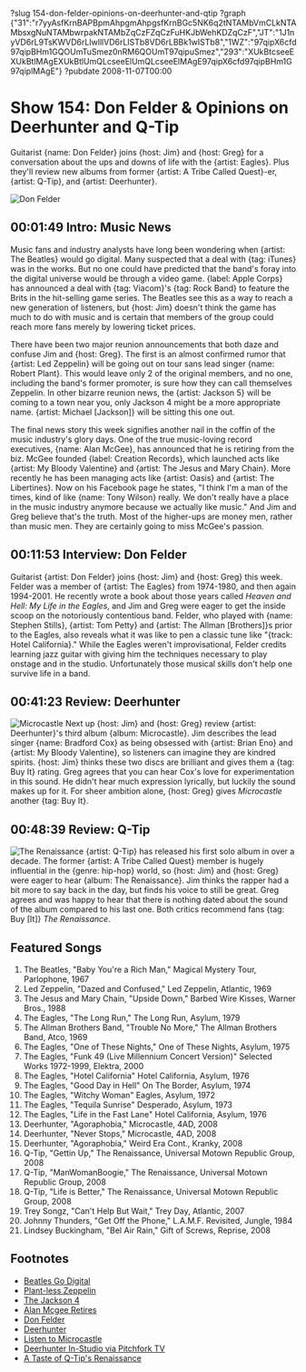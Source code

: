 ?slug 154-don-felder-opinions-on-deerhunter-and-qtip
?graph {"31":"r7yyAsfKrnBAPBpmAhpgmAhpgsfKrnBGc5NK6q2tNTAMbVmCLkNTAMbsxgNuNTAMbwrpakNTAMbZqCzFZqCzFuHKJbWehKDZqCzF","JT":"1J1nyVD6rL9TsKWVD6rLIwlllVD6rLISTb8VD6rLBBk1wISTb8","1WZ":"97qipX6cfd97qipBHm1GQOUmTuSmez0nRM6QOUmT97qipuSmez","293":"XUkBtcseeEXUkBtlMAgEXUkBtlUmQLcseeElUmQLcseeElMAgE97qipX6cfd97qipBHm1G97qiplMAgE"}
?pubdate 2008-11-07T00:00

# Show 154: Don Felder & Opinions on Deerhunter and Q-Tip
Guitarist {name: Don Felder} joins {host: Jim} and {host: Greg} for a conversation about the ups and downs of life with the {artist: Eagles}. Plus they'll review new albums from former {artist: A Tribe Called Quest}-er, {artist: Q-Tip}, and {artist: Deerhunter}.

![Don Felder](https://static.soundopinions.org/images/2008/don_felder.jpg)

## 00:01:49 Intro: Music News
Music fans and industry analysts have long been wondering when {artist: The Beatles} would go digital. Many suspected that a deal with {tag: iTunes} was in the works. But no one could have predicted that the band's foray into the digital universe would be through a video game. {label: Apple Corps} has announced a deal with {tag: Viacom}'s {tag: Rock Band} to feature the Brits in the hit-selling game series. The Beatles see this as a way to reach a new generation of listeners, but {host: Jim} doesn't think the game has much to do with music and is certain that members of the group could reach more fans merely by lowering ticket prices.

There have been two major reunion announcements that both daze and confuse Jim and {host: Greg}. The first is an almost confirmed rumor that {artist: Led Zeppelin} will be going out on tour sans lead singer {name: Robert Plant}. This would leave only 2 of the original members, and no one, including the band's former promoter, is sure how they can call themselves Zeppelin. In other bizarre reunion news, the {artist: Jackson 5} will be coming to a town near you, only Jackson 4 might be a more appropriate name. {artist: Michael [Jackson]} will be sitting this one out.

The final news story this week signifies another nail in the coffin of the music industry's glory days. One of the true music-loving record executives, {name: Alan McGee}, has announced that he is retiring from the biz. McGee founded {label: Creation Records}, which launched acts like {artist: My Bloody Valentine} and {artist: The Jesus and Mary Chain}. More recently he has been managing acts like {artist: Oasis} and {artist: The Libertines}. Now on his Facebook page he states, "I think I'm a man of the times, kind of like {name: Tony Wilson} really. We don't really have a place in the music industry anymore because we actually like music." And Jim and Greg believe that's the truth. Most of the higher-ups are money men, rather than music men. They are certainly going to miss McGee's passion.

## 00:11:53 Interview: Don Felder
Guitarist {artist: Don Felder} joins {host: Jim} and {host: Greg} this week. Felder was a member of {artist: The Eagles} from 1974-1980, and then again 1994-2001. He recently wrote a book about those years called *Heaven and Hell: My Life in the Eagles*, and Jim and Greg were eager to get the inside scoop on the notoriously contentious band. Felder, who played with {name: Stephen Stills}, {artist: Tom Petty} and {artist: The Allman [Brothers]}s prior to the Eagles, also reveals what it was like to pen a classic tune like "{track: Hotel California}." While the Eagles weren't improvisational, Felder credits learning jazz guitar with giving him the techniques necessary to play onstage and in the studio. Unfortunately those musical skills don't help one survive life in a band.

## 00:41:23 Review: Deerhunter
![Microcastle](https://static.soundopinions.org/assets/154/1WZ0.jpg)
Next up {host: Jim} and {host: Greg} review {artist: Deerhunter}'s third album {album: Microcastle}. Jim describes the lead singer {name: Bradford Cox} as being obsessed with {artist: Brian Eno} and {artist: My Bloody Valentine}, so listeners can imagine they are kindred spirits. {host: Jim} thinks these two discs are brilliant and gives them a {tag: Buy It} rating. Greg agrees that you can hear Cox's love for experimentation in this sound. He didn't hear much expression lyrically, but luckily the sound makes up for it. For sheer ambition alone, {host: Greg} gives *Microcastle* another {tag: Buy It}.

## 00:48:39 Review: Q-Tip
![The Renaissance](https://static.soundopinions.org/assets/154/2930.jpg)
{artist: Q-Tip} has released his first solo album in over a decade. The former {artist: A Tribe Called Quest} member is hugely influential in the {genre: hip-hop} world, so {host: Jim} and {host: Greg} were eager to hear {album: The Renaissance}. Jim thinks the rapper had a bit more to say back in the day, but finds his voice to still be great. Greg agrees and was happy to hear that there is nothing dated about the sound of the album compared to his last one. Both critics recommend fans {tag: Buy [It]} *The Renaissance*.

## Featured Songs
1. The Beatles, "Baby You're a Rich Man," Magical Mystery Tour, Parlophone, 1967
2. Led Zeppelin, "Dazed and Confused," Led Zeppelin, Atlantic, 1969
3. The Jesus and Mary Chain, "Upside Down," Barbed Wire Kisses, Warner Bros., 1988
4. The Eagles, "The Long Run," The Long Run, Asylum, 1979
5. The Allman Brothers Band, "Trouble No More," The Allman Brothers Band, Atco, 1969
6. The Eagles, "One of These Nights," One of These Nights, Asylum, 1975
7. The Eagles, "Funk 49 (Live Millennium Concert Version)" Selected Works 1972-1999, Elektra, 2000
8. The Eagles, "Hotel California" Hotel California, Asylum, 1976
9. The Eagles, "Good Day in Hell" On The Border, Asylum, 1974
10. The Eagles, "Witchy Woman" Eagles, Asylum, 1972
11. The Eagles, "Tequila Sunrise" Desperado, Asylum, 1973
12. The Eagles, "Life in the Fast Lane" Hotel California, Asylum, 1976
13. Deerhunter, "Agoraphobia," Microcastle, 4AD, 2008
14. Deerhunter, "Never Stops," Microcastle, 4AD, 2008
15. Deerhunter, "Agoraphobia," Weird Era Cont., Kranky, 2008
16. Q-Tip, "Gettin Up," The Renaissance, Universal Motown Republic Group, 2008
17. Q-Tip, "ManWomanBoogie," The Renaissance, Universal Motown Republic Group, 2008
18. Q-Tip, "Life is Better," The Renaissance, Universal Motown Republic Group, 2008
19. Trey Songz, "Can't Help But Wait," Trey Day, Atlantic, 2007
20. Johnny Thunders, "Get Off the Phone," L.A.M.F. Revisited, Jungle, 1984
21. Lindsey Buckingham, "Bel Air Rain," Gift of Screws, Reprise, 2008

## Footnotes
- [Beatles Go Digital](http://www.billboard.com/articles/news/269284/the-beatles-finally-go-digital-with-september-rock-band)
- [Plant-less Zeppelin](https://www.theguardian.com/music/2008/oct/28/led-zeppelin-singer-reunite-auditions)
- [The Jackson 4](http://www.pastemagazine.com/articles/2008/11/jackson-5-to-reunite-in-2009-sans-michael.html)
- [Alan Mcgee Retires](http://www.theguardian.com/music/2008/oct/30/alan-mcgee-retirement-oasis)
- [Don Felder](http://www.donfelder.com/)
- [Deerhunter](http://4ad.com/artists/deerhunter)
- [Listen to Microcastle](https://www.youtube.com/watch?v=PSzbT23rV3I)
- [Deerhunter In-Studio via Pitchfork TV](https://www.youtube.com/watch?v=U4V2GHw3jls)
- [A Taste of Q-Tip's Renaissance](https://www.youtube.com/watch?v=8hRE83E7QwM)
